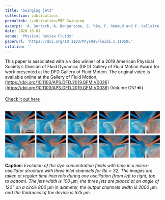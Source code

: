 ```yaml
---
title: "Swinging jets"
collection: publications
permalink: /publication/PRF_Swinging
excerpt: 'A. Bertsch, A. Bongarzone, E. Yim, P. Renaud and F. Gallaire'
date: 2020-10-01
venue: 'Physical Review Fluids'
paperurl: 'https://doi.org/10.1103/PhysRevFluids.5.110505'
citation: ''
---
```

This paper is associated with a video winner of a 2019 American Physical Society’s Division of Fluid Dynamics (DFD) Gallery of Fluid Motion Award for work presented at the DFD Gallery of Fluid Motion. The original video is available online at the Gallery of Fluid Motion, [https://doi.org/10.1103/APS.DFD.2019.GFM.V0036](https://doi.org/10.1103/APS.DFD.2019.GFM.V0036) (Volume ON! 🔊)

[Check it out here](http://Alessandro-Bongarzone.github.io/files/PRF_Swinging-jets.pdf)

<br/><img src='/images/PRF_Swinging_GA.jpg'>

**Caption**: _Evolution of the dye concentration fields with time in a micro-oscillator structure with three inlet channels for $`Re=32`$. The images are taken at regular time intervals during one oscillation (from left to right, top to bottom). The jets width is $`100`$ $`\mu m`$, the three jets are placed at an angle of $`120^{\circ}`$ on a circle $`800`$ $`\mu m`$ in diameter, the output channels width is $`2000`$ $`\mu m`$, and the thickness of the device is 525 μm._
